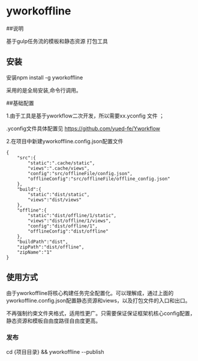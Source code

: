 # yworkoffline

##说明

基于gulp任务流的模板和静态资源 打包工具

## 安装

安装npm install -g yworkoffline

采用的是全局安装,命令行调用。

##基础配置

1.由于工具是基于yworkflow二次开发，所以需要xx.yconfig 文件 ；

.yconfig文件具体配置见 https://github.com/yued-fe/Yworkflow

2.在项目中新建yworkoffline.config.json配置文件
    
    {
        "src":{
            "static":".cache/static",
            "views":".cache/views",
            "config":"src/offlineFile/config.json",
            "offlineConfig":"src/offlineFile/offline_config.json"
        },
        "build":{
            "static":"dist/static",
            "views":"dist/views"
        },
        "offline":{
            "static":"dist/offline/1/static",
            "views":"dist/offline/1/views",
            "config":"dist/offline/1",
            "offlineConfig":"dist/offline"
        },
        "buildPath":"dist",
        "zipPath":"dist/offline",
        "zipName":"1"
    }

## 使用方式

由于yworkoffline将核心构建任务完全配置化。可以理解成，通过上面的yworkoffline.config.json配置静态资源和views，以及打包文件的入口和出口。

不再强制约束文件夹格式，适用性更广。只需要保证保证框架机核心config配置，静态资源和模板自由度路径自由度更高。

### 发布

cd {项目目录} && yworkoffline --publish 


